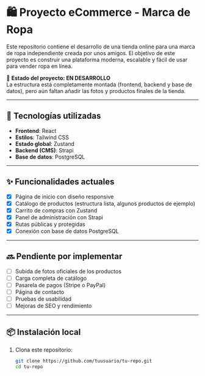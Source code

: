 # 🛍️ Proyecto eCommerce - Marca de Ropa

Este repositorio contiene el desarrollo de una tienda online para una marca de ropa independiente creada por unos amigos. El objetivo de este proyecto es construir una plataforma moderna, escalable y fácil de usar para vender ropa en línea.

🚧 **Estado del proyecto: EN DESARROLLO**  
La estructura está completamente montada (frontend, backend y base de datos), pero aún faltan añadir las fotos y productos finales de la tienda.

---

## 🧱 Tecnologías utilizadas

- **Frontend**: React  
- **Estilos**: Tailwind CSS  
- **Estado global**: Zustand  
- **Backend (CMS)**: Strapi  
- **Base de datos**: PostgreSQL

---

## ✨ Funcionalidades actuales

- [x] Página de inicio con diseño responsive  
- [x] Catálogo de productos (estructura lista, algunos productos de ejemplo)  
- [x] Carrito de compras con Zustand  
- [x] Panel de administración con Strapi  
- [x] Rutas públicas y protegidas  
- [x] Conexión con base de datos PostgreSQL

---

## 🔜 Pendiente por implementar

- [ ] Subida de fotos oficiales de los productos  
- [ ] Carga completa de catálogo  
- [ ] Pasarela de pagos (Stripe o PayPal)  
- [ ] Página de contacto  
- [ ] Pruebas de usabilidad  
- [ ] Mejoras de SEO y rendimiento

---

## 📦 Instalación local

1. Clona este repositorio:
   ```bash
   git clone https://github.com/tuusuario/tu-repo.git
   cd tu-repo
